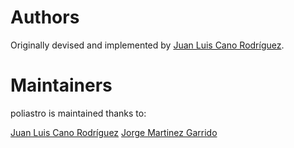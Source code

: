 # Authors

Originally devised and implemented by [Juan Luis Cano Rodríguez](mailto:hello@juanlu.space).


# Maintainers

poliastro is maintained thanks to:

[Juan Luis Cano Rodríguez](mailto:hello@juanlu.space)
[Jorge Martinez Garrido](mailto:contact@jorgemartinez.space)
